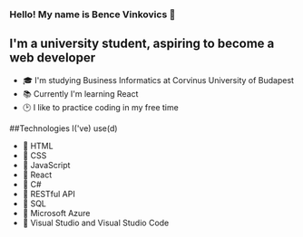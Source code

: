 ### Hello! My name is Bence Vinkovics :wave:

## I'm a university student, aspiring to become a web developer
 - :mortar_board: I'm studying Business Informatics at Corvinus University of Budapest
 - :books: Currently I'm learning React
 - :clock2: I like to practice coding in my free time

 ##Technologies I('ve) use(d)
 - :large_blue_circle: HTML
 - :large_blue_circle: CSS
 - :large_blue_circle: JavaScript
 - :large_blue_circle: React
 - :large_blue_circle: C#
 - :large_blue_circle: RESTful API
 - :large_blue_circle: SQL
 - :large_blue_circle: Microsoft Azure
 - :large_blue_circle: Visual Studio and Visual Studio Code
